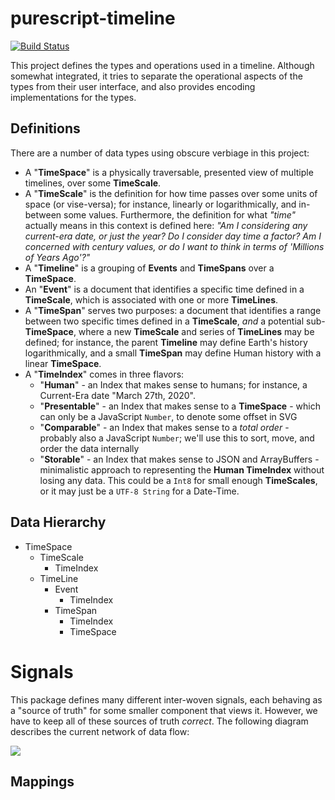 # purescript-timeline

[![Build Status](https://travis-ci.org/openchronology/purescript-timeline.svg?branch=master)](https://travis-ci.org/openchronology/purescript-timeline)

This project defines the types and operations used in a timeline. Although somewhat integrated,
it tries to separate the operational aspects of the types from their user interface, and also
provides encoding implementations for the types.

## Definitions

There are a number of data types using obscure verbiage in this project:

- A "**TimeSpace**" is a physically traversable, presented view of multiple timelines, over some **TimeScale**.
- A "**TimeScale**" is the definition for how time passes over some units of space (or vise-versa); for instance,
  linearly or logarithmically, and in-between some values. Furthermore, the definition for what _"time"_ actually means
  in this context is defined here: _"Am I considering any current-era date, or just the year? Do I consider day time a factor?
  Am I concerned with century values, or do I want to think in terms of 'Millions of Years Ago'?"_
- A "**Timeline**" is a grouping of **Events** and **TimeSpans** over a **TimeSpace**.
- An "**Event**" is a document that identifies a specific time defined in a **TimeScale**, which is associated with one or more **TimeLines**.
- A "**TimeSpan**" serves two purposes: a document that identifies a range between two specific times defined in a **TimeScale**, _and_ a
  potential sub-**TimeSpace**, where a new **TimeScale** and series of **TimeLines** may be defined; for instance, the parent **Timeline** may define
  Earth's history logarithmically, and a small **TimeSpan** may define Human history with a linear **TimeSpace**.
- A "**TimeIndex**" comes in three flavors:
  - "**Human**" - an Index that makes sense to humans; for instance, a Current-Era date "March 27th, 2020".
  - "**Presentable**" - an Index that makes sense to a **TimeSpace** - which can only be a JavaScript `Number`, to denote some offset in SVG
  - "**Comparable**" - an Index that makes sense to a _total order_ - probably also a JavaScript `Number`; we'll use this to sort, move, and order the data internally
  - "**Storable**" - an Index that makes sense to JSON and ArrayBuffers - minimalistic approach to representing the **Human TimeIndex** without losing any data.
    This could be a `Int8` for small enough **TimeScales**, or it may just be a `UTF-8 String` for a Date-Time.

## Data Hierarchy

- TimeSpace
  - TimeScale
    - TimeIndex
  - TimeLine
    - Event
      - TimeIndex
    - TimeSpan
      - TimeIndex
      - TimeSpace


# Signals

This package defines many different inter-woven signals, each behaving as a "source of truth" for some smaller component
that views it. However, we have to keep all of these sources of truth _correct_. The following diagram describes the
current network of data flow:

![](https://github.com/openchronology/purescript-timeline/raw/master/graphs/signals.png)

## Mappings

